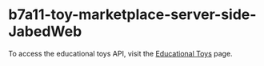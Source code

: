 # b7a11-toy-marketplace-server-side-JabedWeb


To access the educational toys API, visit the [Educational Toys](https://educational-toys-server-ruddy.vercel.app/toys) page.
